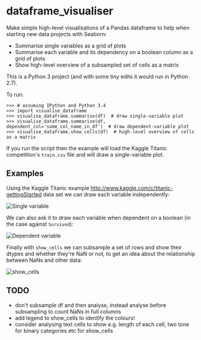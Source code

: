 # dataframe_visualiser
Make simple high-level visualisations of a Pandas dataframe to help when starting new data projects with Seaborn:

 * Summarise single variables as a grid of plots
 * Summarise each variable and its dependency on a boolean column as a grid of plots
 * Show high-level overview of a subsampled set of cells as a matrix

This is a Python 3 project (and with some tiny edits it would run in Python 2.7).

To run:

    >>> # assuming IPython and Python 3.4
    >>> import visualise_dataframe
    >>> visualise_dataframe.summarise(df)  # draw single-variable plot
    >>> visualise_dataframe.summarise(df, dependent_col='some_col_name_in_df')  # draw dependent-variable plot
    >>> visualise_dataframe.show_cells(df)  # high-level overview of cells as a matrix

If you run the script then the example will load the Kaggle Titanic competition's `train.csv` file and will draw a single-variable plot.

## Examples

Using the Kaggle Titanic example http://www.kaggle.com/c/titanic-gettingStarted data set we can draw each variable independently: 

![Single variable](https://github.com/ianozsvald/dataframe_visualiser/blob/master/example_titanic_single_variable.png)

We can also ask it to draw each variable when dependent on a boolean (in the case against `Survived`): 

![Dependent variable](https://github.com/ianozsvald/dataframe_visualiser/blob/master/example_titanic_dependent_variable.png)

Finally with `show_cells` we can subsample a set of rows and show their dtypes and whether they're NaN or not, to get an idea about the relationship between NaNs and other data:

![show_cells](https://github.com/ianozsvald/dataframe_visualiser/blob/master/example_titanic_show_cells.png)

## TODO

 * don't subsample df and then analyse, instead analyse before subsampling to count NaNs in full columns
 * add legend to show_cells to identify the colours!
 * consider analysing text cells to show e.g. length of each cell, two tone for binary categories etc for show_cells
